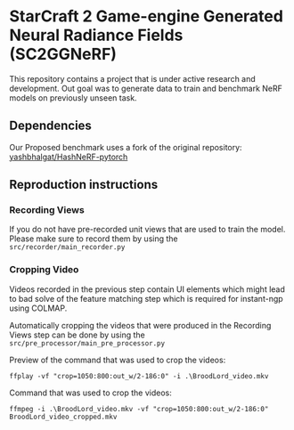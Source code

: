 # StarCraft 2 Game-engine Generated Neural Radiance Fields (SC2GGNeRF)

This repository contains a project that is under active research and development. Out goal was to generate data to train and benchmark NeRF models on previously unseen task.

## Dependencies

Our Proposed benchmark uses a fork of the original repository: [yashbhalgat/HashNeRF-pytorch](https://github.com/yashbhalgat/HashNeRF-pytorch)

## Reproduction instructions

### Recording Views

If you do not have pre-recorded unit views that are used to train the model. Please make sure to record them by using the ```src/recorder/main_recorder.py```

### Cropping Video

Videos recorded in the previous step contain UI elements which might lead to bad solve of the feature matching step which is required for instant-ngp using COLMAP.

Automatically cropping the videos that were produced in the Recording Views step can be done by using the ```src/pre_processor/main_pre_processor.py```

Preview of the command that was used to crop the videos:
```
ffplay -vf "crop=1050:800:out_w/2-186:0" -i .\BroodLord_video.mkv
```

Command that was used to crop the videos:
```
ffmpeg -i .\BroodLord_video.mkv -vf "crop=1050:800:out_w/2-186:0" BroodLord_video_cropped.mkv
```